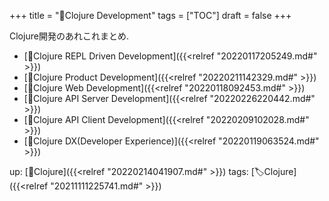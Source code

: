 +++
title = "📂Clojure Development"
tags = ["TOC"]
draft = false
+++

Clojure開発のあれこれまとめ.

-   [📝Clojure REPL Driven Development]({{<relref "20220117205249.md#" >}})
-   [📝Clojure Product Development]({{<relref "20220211142329.md#" >}})
-   [📝Clojure Web Development]({{<relref "20220118092453.md#" >}})
-   [📝Clojure API Server Development]({{<relref "20220226220442.md#" >}})
-   [📝Clojure API Client Development]({{<relref "20220209102028.md#" >}})
-   [📝Clojure DX(Developer Experience)]({{<relref "20220119063524.md#" >}})

up: [📂Clojure]({{<relref "20220214041907.md#" >}}) tags: [🏷Clojure]({{<relref "20211111225741.md#" >}})
